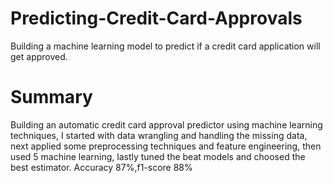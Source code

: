 # Predicting-Credit-Card-Approvals
Building a machine learning model to predict if a credit card application will get approved.
# Summary
Building an automatic credit card approval predictor using machine learning techniques, I started with data wrangling and handling the missing data, next applied some preprocessing techniques and  feature engineering, then used 5 machine learning, lastly tuned the beat models and choosed the best estimator. Accuracy 87%,f1-score 88%
